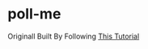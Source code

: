 # poll-me

Originall Built By Following [This Tutorial](https://www.ibm.com/developerworks/library/wa-nodejs-polling-app/)
